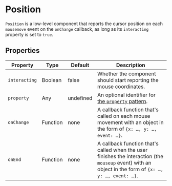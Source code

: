 # Position

`Position` is a low-level component that reports the cursor position on each `mousemove` event on the `onChange` callback, as long as its `interacting` property is set to `true`.

## Properties

Property | Type | Default | Description
-------- | ---- | ------- | -----------
`interacting` | Boolean | false | Whether the component should start reporting the mouse coordinates.
`property` | Any | undefined | An optional identifier for [the `property` pattern][property].
`onChange` | Function | none | A callback function that's called on each mouse movement with an object in the form of `{x: …, y: …, event: …}`.
`onEnd` | Function | none | A callback function that's called when the user finishes the interaction (the `mouseup` event) with an object in the form of `{x: …, y: …, event: …}`.

[property]: https://github.com/danburzo/react-recipes/blob/master/recipes/property-pattern.md